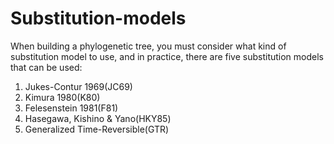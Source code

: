# Substitution-models

When building a phylogenetic tree, you must consider what kind of substitution model to use, and in practice, there are five substitution models that can be used:
  1) Jukes-Contur 1969(JC69)
  2) Kimura 1980(K80)
  3) Felesenstein 1981(F81)
  4) Hasegawa, Kishino & Yano(HKY85)
  5) Generalized Time-Reversible(GTR)
